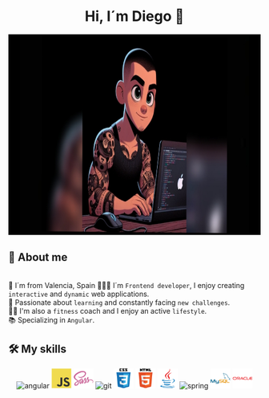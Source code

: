  <div align="center">
        <h1 align="center">Hi, I´m Diego 👋</h1>
 </div>
 <img src="https://github.com/Diegh0/Diegh0/blob/main/bannerPrincipal.jpeg?raw=true" height="400px">
 
## :rocket: About me
<br> :round_pushpin: I´m from Valencia, Spain
👨🏽‍💻  I´m `Frontend developer`, I enjoy creating `interactive` and `dynamic` web applications.<br>
🌱  Passionate about `learning` and constantly facing `new challenges`.<br>
🏋️‍♂️  I'm also a `fitness` coach and I enjoy an active `lifestyle`.<br>
📚  Specializing in `Angular`.<br>

## 🛠️ My skills
<p align="center">
 <img src="https://angular.io/assets/images/logos/angular/angular.svg" alt="angular" width="40" height="40"/>
 <img src="https://raw.githubusercontent.com/devicons/devicon/master/icons/javascript/javascript-original.svg" alt="javascript" width="40" height="40"/>
<img src="https://raw.githubusercontent.com/devicons/devicon/master/icons/sass/sass-original.svg" alt="sass" width="40" height="40"/>
<img src="https://www.vectorlogo.zone/logos/git-scm/git-scm-icon.svg" alt="git" width="40" height="40"/> 
<img src="https://raw.githubusercontent.com/devicons/devicon/master/icons/css3/css3-original-wordmark.svg" alt="css3" width="40" height="40"/>
<img src="https://raw.githubusercontent.com/devicons/devicon/master/icons/html5/html5-original-wordmark.svg" alt="html5" width="40" height="40"/>
<img src="https://raw.githubusercontent.com/devicons/devicon/master/icons/java/java-original.svg" alt="java" width="40" height="40"/>
<img src="https://www.vectorlogo.zone/logos/springio/springio-icon.svg" alt="spring" width="40" height="40"/>
<img src="https://raw.githubusercontent.com/devicons/devicon/master/icons/mysql/mysql-original-wordmark.svg" alt="mysql" width="40" height="40"/> </a> <a href="https://www.oracle.com/" target="_blank" rel="noreferrer"> <img src="https://raw.githubusercontent.com/devicons/devicon/master/icons/oracle/oracle-original.svg" alt="oracle" width="40" height="40"/>

<p align="center">

</p>



